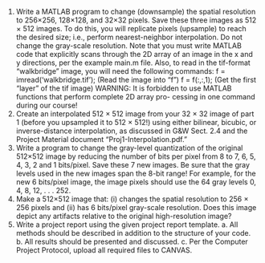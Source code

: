 1. Write a MATLAB program to change (downsample) the spatial resolution to 256×256, 128×128, and 32×32 pixels. Save these three images as 512 × 512 images. To do this, you will replicate pixels (upsample) to reach the desired size; i.e., perform nearest-neighbor interpolation. Do not change the gray-scale resolution.
Note that you must write MATLAB code that explicitly scans through the 2D array of an image in the x and y directions, per the example main.m file. Also, to read in the tif-format “walkbridge” image, you will need the following commands:
f = imread(‘walkbridge.tif’); (Read the image into “f”)
f = f(:,:,1); (Get the first “layer” of the tif image)
WARNING: It is forbidden to use MATLAB functions that perform complete 2D array pro-
cessing in one command during our course!
2. Create an interpolated 512 × 512 image from your 32 × 32 image of part 1 (before you upsampled it to 512 × 512!) using either bilinear, bicubic, or inverse-distance interpolation, as discussed in G&W Sect. 2.4 and the Project Material document “Proj1-Interpolation.pdf.”
3. Write a program to change the gray-level quantization of the original 512×512 image by reducing the number of bits per pixel from 8 to 7, 6, 5, 4, 3, 2 and 1 bits/pixel. Save these 7 new images. Be sure that the gray levels used in the new images span the 8-bit range! For example, for the new 6 bits/pixel image, the image pixels should use the 64 gray levels 0, 4, 8, 12, . . . 252.
4. Make a 512×512 image that: (i) changes the spatial resolution to 256 × 256 pixels and (ii) has 6 bits/pixel gray-scale resolution. Does this image depict any artifacts relative to the original high-resolution image?
5. Write a project report using the given project report template.
a. All methods should be described in addition to the structure of your code. b. All results should be presented and discussed.
c. Per the Computer Project Protocol, upload all required files to CANVAS.

